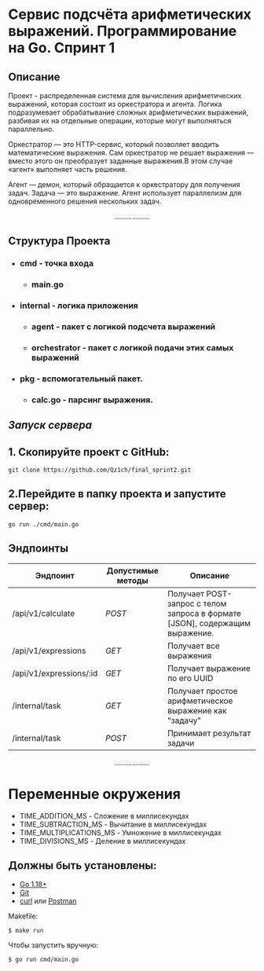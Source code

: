 # Сервис подсчёта арифметических выражений. Программирование на Go. Спринт 1


## Описание
Проект - распределенная система для вычисления арифметических выражений, которая состоит из оркестратора и агента. Логика подразумевает обрабатывание сложных арифметических выражений, разбивая их на отдельные операции, которые могут выполняться параллельно.

Оркестратор — это HTTP-сервис, который позволяет вводить математические выражения. Сам оркестратор не решает выражения — вместо этого он преобразует заданные выражения.В этом случае «агент» выполняет часть решения.

Агент — демон, который обращается к оркестратору для получения задач. Задача — это выражение. Агент использует параллелизм для одновременного решения нескольких задач.
  
<div align="center">
  ..................
</div>

## Структура Проекта
+ ### cmd - точка входа
  + ### main.go
+ ### internal - логика приложения
  + ### agent - пакет с логикой подсчета выражений
  + ### orchestrator - пакет с логикой подачи этих самых выражений
+ ### pkg - вспомогательный пакет.
  + ### calc.go - парсинг выражения.
## _Запуск сервера_
## 1. Скопируйте проект с GitHub:
```
git clone https://github.com/Qz1ch/final_sprint2.git
```
## 2.Перейдите в папку проекта и запустите сервер:
```
go run ./cmd/main.go
```

## Эндпоинты
| Эндпоинт | Допустимые методы | Описание |
| --- | --- | --- |
| /api/v1/calculate | *POST* | Получает POST-запрос c телом запроса в формате [JSON], содержащим выражение. |
| /api/v1/expressions | *GET* | Получает все выражения |
| /api/v1/expressions/:id | *GET* | Получает выражение по его UUID |
| /internal/task | *GET* | Получает простое арифметическое выражение как "задачу" |
| /internal/task | *POST* | Принимает результат задачи |


<div align="center">
  ..................
</div>

# Переменные окружения
* TIME_ADDITION_MS - Сложение в миллисекундах
* TIME_SUBTRACTION_MS - Вычитание в миллисекундах
* TIME_MULTIPLICATIONS_MS - Умножение в миллисекундах
* TIME_DIVISIONS_MS - Деление в миллисекундах

## Должны быть установлены:

- [Go 1.18+](https://golang.org/dl/)
- [Git](https://git-scm.com/)
- [curl](https://curl.se/) или [Postman](https://www.postman.com/)


Makefile:
```shell
$ make run
```
Чтобы запустить вручную:
```shell
$ go run cmd/main.go
```

